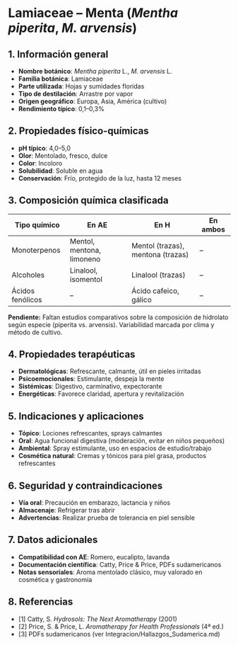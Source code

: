 # Lamiaceae – Menta (*Mentha piperita*, *M. arvensis*)

## 1. Información general
- **Nombre botánico**: *Mentha piperita* L., *M. arvensis* L.
- **Familia botánica**: Lamiaceae
- **Parte utilizada**: Hojas y sumidades floridas
- **Tipo de destilación**: Arrastre por vapor
- **Origen geográfico**: Europa, Asia, América (cultivo)
- **Rendimiento típico**: 0,1–0,3%

## 2. Propiedades físico-químicas
- **pH típico**: 4,0–5,0
- **Olor**: Mentolado, fresco, dulce
- **Color**: Incoloro
- **Solubilidad**: Soluble en agua
- **Conservación**: Frío, protegido de la luz, hasta 12 meses

## 3. Composición química clasificada
| Tipo químico                | En AE                             | En H                               | En ambos         |
|----------------------------|-----------------------------------|-------------------------------------|------------------|
| Monoterpenos                | Mentol, mentona, limoneno         | Mentol (trazas), mentona (trazas)   | –                |
| Alcoholes                   | Linalool, isomentol               | Linalool (trazas)                   | –                |
| Ácidos fenólicos            | –                                 | Ácido cafeico, gálico               | –                |

**Pendiente:** Faltan estudios comparativos sobre la composición de hidrolato según especie (piperita vs. arvensis). Variabilidad marcada por clima y método de cultivo.

## 4. Propiedades terapéuticas
- **Dermatológicas**: Refrescante, calmante, útil en pieles irritadas
- **Psicoemocionales**: Estimulante, despeja la mente
- **Sistémicas**: Digestivo, carminativo, expectorante
- **Energéticas**: Favorece claridad, apertura y revitalización

## 5. Indicaciones y aplicaciones
- **Tópico**: Lociones refrescantes, sprays calmantes
- **Oral**: Agua funcional digestiva (moderación, evitar en niños pequeños)
- **Ambiental**: Spray estimulante, uso en espacios de estudio/trabajo
- **Cosmética natural**: Cremas y tónicos para piel grasa, productos refrescantes

## 6. Seguridad y contraindicaciones
- **Vía oral**: Precaución en embarazo, lactancia y niños
- **Almacenaje**: Refrigerar tras abrir
- **Advertencias**: Realizar prueba de tolerancia en piel sensible

## 7. Datos adicionales
- **Compatibilidad con AE**: Romero, eucalipto, lavanda
- **Documentación científica**: Catty, Price & Price, PDFs sudamericanos
- **Notas sensoriales**: Aroma mentolado clásico, muy valorado en cosmética y gastronomía

## 8. Referencias
- [1] Catty, S. *Hydrosols: The Next Aromatherapy* (2001)
- [2] Price, S. & Price, L. *Aromatherapy for Health Professionals* (4ª ed.)
- [3] PDFs sudamericanos (ver Integracion/Hallazgos_Sudamerica.md)

